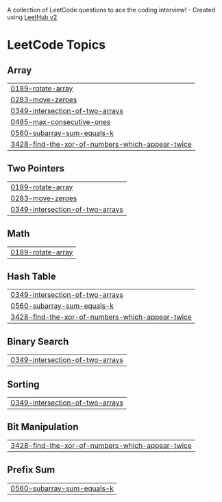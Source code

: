 A collection of LeetCode questions to ace the coding interview! - Created using [LeetHub v2](https://github.com/arunbhardwaj/LeetHub-2.0)
<!---LeetCode Topics Start-->
# LeetCode Topics
## Array
|  |
| ------- |
| [0189-rotate-array](https://github.com/jangamvivek/DSA/tree/master/0189-rotate-array) |
| [0283-move-zeroes](https://github.com/jangamvivek/DSA/tree/master/0283-move-zeroes) |
| [0349-intersection-of-two-arrays](https://github.com/jangamvivek/DSA/tree/master/0349-intersection-of-two-arrays) |
| [0485-max-consecutive-ones](https://github.com/jangamvivek/DSA/tree/master/0485-max-consecutive-ones) |
| [0560-subarray-sum-equals-k](https://github.com/jangamvivek/DSA/tree/master/0560-subarray-sum-equals-k) |
| [3428-find-the-xor-of-numbers-which-appear-twice](https://github.com/jangamvivek/DSA/tree/master/3428-find-the-xor-of-numbers-which-appear-twice) |
## Two Pointers
|  |
| ------- |
| [0189-rotate-array](https://github.com/jangamvivek/DSA/tree/master/0189-rotate-array) |
| [0283-move-zeroes](https://github.com/jangamvivek/DSA/tree/master/0283-move-zeroes) |
| [0349-intersection-of-two-arrays](https://github.com/jangamvivek/DSA/tree/master/0349-intersection-of-two-arrays) |
## Math
|  |
| ------- |
| [0189-rotate-array](https://github.com/jangamvivek/DSA/tree/master/0189-rotate-array) |
## Hash Table
|  |
| ------- |
| [0349-intersection-of-two-arrays](https://github.com/jangamvivek/DSA/tree/master/0349-intersection-of-two-arrays) |
| [0560-subarray-sum-equals-k](https://github.com/jangamvivek/DSA/tree/master/0560-subarray-sum-equals-k) |
| [3428-find-the-xor-of-numbers-which-appear-twice](https://github.com/jangamvivek/DSA/tree/master/3428-find-the-xor-of-numbers-which-appear-twice) |
## Binary Search
|  |
| ------- |
| [0349-intersection-of-two-arrays](https://github.com/jangamvivek/DSA/tree/master/0349-intersection-of-two-arrays) |
## Sorting
|  |
| ------- |
| [0349-intersection-of-two-arrays](https://github.com/jangamvivek/DSA/tree/master/0349-intersection-of-two-arrays) |
## Bit Manipulation
|  |
| ------- |
| [3428-find-the-xor-of-numbers-which-appear-twice](https://github.com/jangamvivek/DSA/tree/master/3428-find-the-xor-of-numbers-which-appear-twice) |
## Prefix Sum
|  |
| ------- |
| [0560-subarray-sum-equals-k](https://github.com/jangamvivek/DSA/tree/master/0560-subarray-sum-equals-k) |
<!---LeetCode Topics End-->